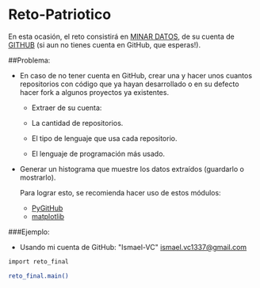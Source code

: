 Reto-Patriotico
===============

En esta ocasión, el reto consistirá en [MINAR DATOS](http://es.wikipedia.org/wiki/Miner%C3%ADa_de_datos), de su cuenta de [GITHUB](https://github.com/)  (si aun no tienes cuenta en GitHub, que esperas!).

##Problema:


 - En caso de no tener cuenta en GitHub, crear una y hacer unos cuantos repositorios con código que ya hayan desarrollado o    en su defecto hacer fork a algunos proyectos ya existentes.
    -    Extraer de su cuenta:

      - La cantidad de repositorios.
      - El tipo de lenguaje que usa cada repositorio.
      - El lenguaje de programación más usado.
- Generar un histograma que muestre los datos extraídos (guardarlo o mostrarlo).

  Para lograr esto, se recomienda hacer uso de estos módulos:
  
  - [PyGitHub](https://pypi.python.org/pypi/PyGithub)
  - [matplotlib](http://matplotlib.org/)

###Ejemplo:
- Usando mi cuenta de GitHub: "Ismael-VC" ismael.vc1337@gmail.com  

```bash
import reto_final

reto_final.main()
```
